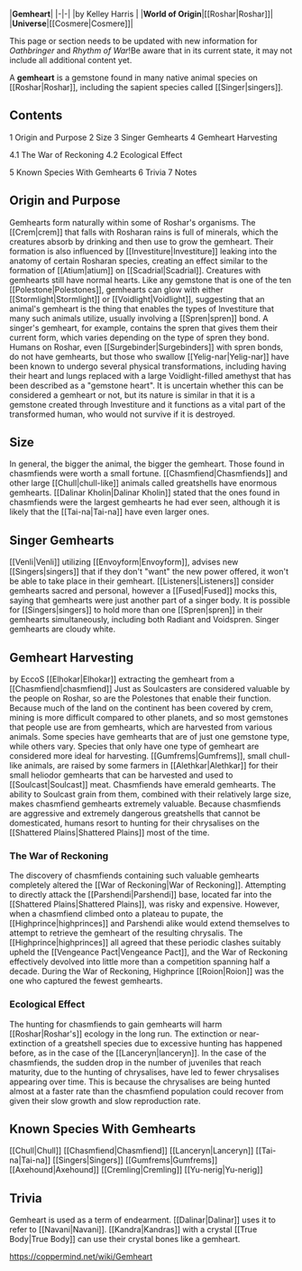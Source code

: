 |**Gemheart**|
|-|-|
|by  Kelley Harris |
|**World of Origin**|[[Roshar\|Roshar]]|
|**Universe**|[[Cosmere\|Cosmere]]|

This page or section needs to be updated with new information for *Oathbringer* and *Rhythm of War*!Be aware that in its current state, it may not include all additional content yet.

A **gemheart** is a gemstone found in many native animal species on [[Roshar\|Roshar]], including the sapient species called [[Singer\|singers]].

## Contents

1 Origin and Purpose
2 Size
3 Singer Gemhearts
4 Gemheart Harvesting

4.1 The War of Reckoning
4.2 Ecological Effect


5 Known Species With Gemhearts
6 Trivia
7 Notes


## Origin and Purpose
Gemhearts form naturally within some of Roshar's organisms. The [[Crem\|crem]] that falls with Rosharan rains is full of minerals, which the creatures absorb by drinking and then use to grow the gemheart. Their formation is also influenced by [[Investiture\|Investiture]] leaking into the anatomy of certain Rosharan species, creating an effect similar to the formation of [[Atium\|atium]] on [[Scadrial\|Scadrial]]. Creatures with gemhearts still have normal hearts.
Like any gemstone that is one of the ten [[Polestone\|Polestones]], gemhearts can glow with either [[Stormlight\|Stormlight]] or [[Voidlight\|Voidlight]], suggesting that an animal's gemheart is the thing that enables the types of Investiture that many such animals utilize, usually involving a [[Spren\|spren]] bond. A singer's gemheart, for example, contains the spren that gives them their current form, which varies depending on the type of spren they bond.
Humans on Roshar, even [[Surgebinder\|Surgebinders]] with spren bonds, do not have gemhearts, but those who swallow [[Yelig-nar\|Yelig-nar]] have been known to undergo several physical transformations, including having their heart and lungs replaced with a large Voidlight-filled amethyst that has been described as a "gemstone heart". It is uncertain whether this can be considered a gemheart or not, but its nature is similar in that it is a gemstone created through Investiture and it functions as a vital part of the transformed human, who would not survive if it is destroyed.

## Size
In general, the bigger the animal, the bigger the gemheart. Those found in chasmfiends were worth a small fortune. [[Chasmfiend\|Chasmfiends]] and other large [[Chull\|chull-like]] animals called greatshells have enormous gemhearts. [[Dalinar Kholin\|Dalinar Kholin]] stated that the ones found in chasmfiends were the largest gemhearts he had ever seen, although it is likely that the [[Tai-na\|Tai-na]] have even larger ones.

## Singer Gemhearts
[[Venli\|Venli]] utilizing [[Envoyform\|Envoyform]], advises new [[Singers\|singers]] that if they don't "want" the new power offered, it won't be able to take place in their gemheart.
[[Listeners\|Listeners]] consider gemhearts sacred and personal, however a [[Fused\|Fused]] mocks this, saying that gemhearts were just another part of a singer body.
It is possible for [[Singers\|singers]] to hold more than one [[Spren\|spren]] in their gemhearts simultaneously, including both Radiant and Voidspren.
Singer gemhearts are cloudy white.

## Gemheart Harvesting
 by  EccoS  [[Elhokar\|Elhokar]] extracting the gemheart from a [[Chasmfiend\|chasmfiend]]
Just as Soulcasters are considered valuable by the people on Roshar, so are the Polestones that enable their function. Because much of the land on the continent has been covered by crem, mining is more difficult compared to other planets, and so most gemstones that people use are from gemhearts, which are harvested from various animals.
Some species have gemhearts that are of just one gemstone type, while others vary. Species that only have one type of gemheart are considered more ideal for harvesting.
[[Gumfrems\|Gumfrems]], small chull-like animals, are raised by some farmers in [[Alethkar\|Alethkar]] for their small heliodor gemhearts that can be harvested and used to [[Soulcast\|Soulcast]] meat.
Chasmfiends have emerald gemhearts. The ability to Soulcast grain from them, combined with their relatively large size, makes chasmfiend gemhearts extremely valuable. Because chasmfiends are aggressive and extremely dangerous greatshells that cannot be domesticated, humans resort to hunting for their chrysalises on the [[Shattered Plains\|Shattered Plains]] most of the time.

### The War of Reckoning
The discovery of chasmfiends containing such valuable gemhearts completely altered the [[War of Reckoning\|War of Reckoning]]. Attempting to directly attack the [[Parshendi\|Parshendi]] base, located far into the [[Shattered Plains\|Shattered Plains]], was risky and expensive. However, when a chasmfiend climbed onto a plateau to pupate, the [[Highprince\|highprinces]] and Parshendi alike would extend themselves to attempt to retrieve the gemheart of the resulting chrysalis. The [[Highprince\|highprinces]] all agreed that these periodic clashes suitably upheld the [[Vengeance Pact\|Vengeance Pact]], and the War of Reckoning effectively devolved into little more than a competition spanning half a decade.
During the War of Reckoning, Highprince [[Roion\|Roion]] was the one who captured the fewest gemhearts.

### Ecological Effect
The hunting for chasmfiends to gain gemhearts will harm [[Roshar\|Roshar's]] ecology in the long run. The extinction or near-extinction of a greatshell species due to excessive hunting has happened before, as in the case of the [[Lanceryn\|lanceryn]]. In the case of the chasmfiends, the sudden drop in the number of juveniles that reach maturity, due to the hunting of chrysalises, have led to fewer chrysalises appearing over time. This is because the chrysalises are being hunted almost at a faster rate than the chasmfiend population could recover from given their slow growth and slow reproduction rate.

## Known Species With Gemhearts

[[Chull\|Chull]]
[[Chasmfiend\|Chasmfiend]]
[[Lanceryn\|Lanceryn]]
[[Tai-na\|Tai-na]]
[[Singers\|Singers]]
[[Gumfrems\|Gumfrems]]
[[Axehound\|Axehound]]
[[Cremling\|Cremling]]
[[Yu-nerig\|Yu-nerig]]

## Trivia
Gemheart is used as a term of endearment. [[Dalinar\|Dalinar]] uses it to refer to [[Navani\|Navani]].
[[Kandra\|Kandras]] with a crystal [[True Body\|True Body]] can use their crystal bones like a gemheart.


https://coppermind.net/wiki/Gemheart